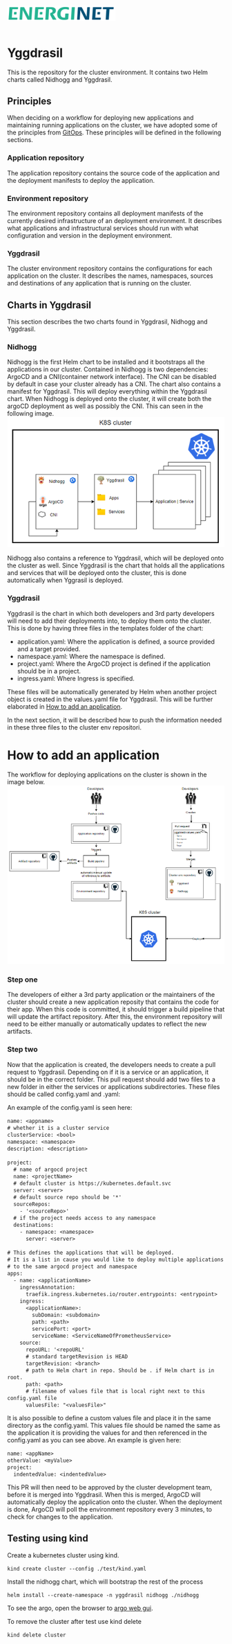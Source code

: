<img src="docs/images/Energinet-logo.png" width="250" style="margin-bottom: 3%">

# Yggdrasil
This is the repository for the cluster environment. It contains two Helm charts called Nidhogg and Yggdrasil.

## Principles
When deciding on a workflow for deploying new applications and maintaining running applications on the cluster, we have adopted some of the principles from [GitOps](https://www.gitops.tech/). These principles will be defined in the following sections. 

### Application repository
The application repository contains the source code of the application and the deployment manifests to deploy the application. 

### Environment repository
The environment repository contains all deployment manifests of the currently desired infrastructure of an deployment environment. It describes what applications and infrastructural services should run with what configuration and version in the deployment environment.

### Yggdrasil
The cluster environment repository contains the configurations for each application on the cluster. It describes the names, namespaces, sources and destinations of any application that is running on the cluster. 

## Charts in Yggdrasil
This section describes the two charts found in Yggdrasil, Nidhogg and Yggdrasil. 

### Nidhogg
Nidhogg is the first Helm chart to be installed and it bootstraps all the applications in our cluster. Contained in Nidhogg is two dependencies: ArgoCD and a CNI(container network interface). The CNI can be disabled by default in case your cluster already has a CNI. The chart also contains a manifest for Yggdrasil. This will deploy everything within the Yggdrasil chart.
When Nidhogg is deployed onto the cluster, it will create both the argoCD deployment as well as possibly the CNI. This can seen in the following image.
<img src="docs/images/cluster.png">

Nidhogg also contains a reference to Yggdrasil, which will be deployed onto the cluster as well. Since Yggdrasil is the chart that holds all the applications and services that will be deployed onto the cluster, this is done automatically when Yggrasil is deployed.

### Yggdrasil
Yggdrasil is the chart in which both developers and 3rd party developers will need to add their deployments into, to deploy them onto the cluster. This is done by having three files in the templates folder of the chart:
- application.yaml: Where the application is defined, a source provided and a target provided.
- namespace.yaml: Where the namespace is defined.
- project.yaml: Where the ArgoCD project is defined if the application should be in a project. 
- ingress.yaml: Where Ingress is specified. 

These files will be automatically generated by Helm when another project object is created in the values.yaml file for Yggdrasil. This will be further elaborated in [How to add an application](#how-to-add-an-application).

In the next section, it will be described how to push the information needed in these three files to the cluster env repositori. 

# How to add an application
The workflow for deploying applications on the cluster is shown in the image below. 
<img src="docs/images/workflow.png">

### Step one
The developers of either a 3rd party application or the maintainers of the cluster should create a new application reposity that contains the code for their app. When this code is committed, it should trigger a build pipeline that will update the artifact repository. After this, the environment repository will need to be either manually or automatically updates to reflect the new artifacts. 

### Step two
Now that the application is created, the developers needs to create a pull request to Yggdrasil. Depending on if it is a service or an application, it should be in the correct folder. This pull request should add two files to a new folder in either the services or applications subdirectories. These files should be called config.yaml and <nameofapp>.yaml:

An example of the config.yaml is seen here: 

```
name: <appname>
# whether it is a cluster service
clusterService: <bool>
namespace: <namespace>
description: <description>

project:
  # name of argocd project
  name: <projectName>
  # default cluster is https://kubernetes.default.svc
  server: <server>
  # default source repo should be '*'
  sourceRepos:
    - '<sourceRepo>'
  # if the project needs access to any namespace
  destinations: 
    - namespace: <namespace>
      server: <server>
    
# This defines the applications that will be deployed. 
# It is a list in cause you would like to deploy multiple applications 
# to the same argocd project and namespace
apps:
  - name: <applicationName>
    ingressAnnotation:
      traefik.ingress.kubernetes.io/router.entrypoints: <entrypoint>
    ingress:
      <applicationName>:  
        subDomain: <subdomain>
        path: <path>
        servicePort: <port>
        serviceName: <ServiceNameOfPrometheusService> 
    source:
      repoURL: '<repoURL'
      # standard targetRevision is HEAD
      targetRevision: <branch>
      # path to Helm chart in repo. Should be . if Helm chart is in root. 
      path: <path>
      # filename of values file that is local right next to this config.yaml file
      valuesFile: "<valuesFile>"
```

It is also possible to define a custom values file and place it in the same directory as the config.yaml. This values file should be named the same as the application it is providing the values for and then referenced in the config.yaml as you can see above. An example is given here: 

```
name: <appName>
otherValue: <myValue>
project: 
  indentedValue: <indentedValue>
```

This PR will then need to be approved by the cluster development team, before it is merged into Yggdrasil. When this is merged, ArgoCD will automatically deploy the application onto the cluster. 
When the deployment is done, ArgoCD will poll the environment repository every 3 minutes, to check for changes to the application. 

## Testing using kind

Create a kubernetes cluster using kind.

    kind create cluster --config ./test/kind.yaml 

Install the nidhogg chart, which will bootstrap the rest of the process

    helm install --create-namespace -n yggdrasil nidhogg ./nidhogg

To see the argo, open the browser to [argo web gui](https://localhost:30080).

To remove the cluster after test use kind delete

    kind delete cluster 
